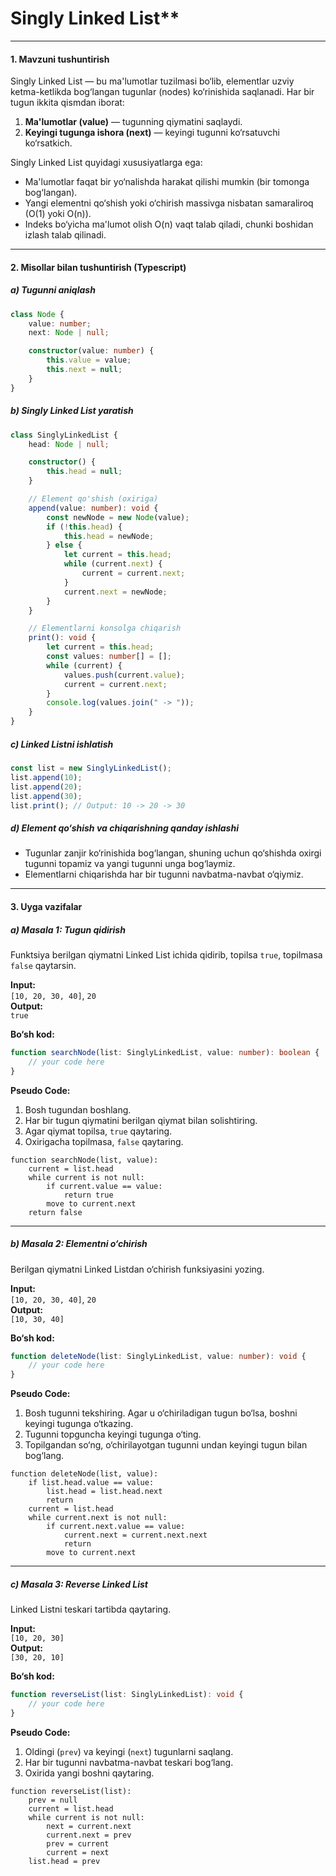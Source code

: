 # Singly Linked List**

---

#### **1. Mavzuni tushuntirish**

Singly Linked List — bu ma'lumotlar tuzilmasi bo‘lib, elementlar uzviy ketma-ketlikda bog‘langan tugunlar (nodes) ko‘rinishida saqlanadi. Har bir tugun ikkita qismdan iborat:
1. **Ma'lumotlar (value)** — tugunning qiymatini saqlaydi.
2. **Keyingi tugunga ishora (next)** — keyingi tugunni ko‘rsatuvchi ko‘rsatkich.

Singly Linked List quyidagi xususiyatlarga ega:
- Ma'lumotlar faqat bir yo‘nalishda harakat qilishi mumkin (bir tomonga bog‘langan).
- Yangi elementni qo‘shish yoki o‘chirish massivga nisbatan samaraliroq (O(1) yoki O(n)).
- Indeks bo‘yicha ma'lumot olish O(n) vaqt talab qiladi, chunki boshidan izlash talab qilinadi.

---

#### **2. Misollar bilan tushuntirish (Typescript)**

##### **a) Tugunni aniqlash**
```typescript
class Node {
    value: number;
    next: Node | null;

    constructor(value: number) {
        this.value = value;
        this.next = null;
    }
}
```

##### **b) Singly Linked List yaratish**
```typescript
class SinglyLinkedList {
    head: Node | null;

    constructor() {
        this.head = null;
    }

    // Element qo'shish (oxiriga)
    append(value: number): void {
        const newNode = new Node(value);
        if (!this.head) {
            this.head = newNode;
        } else {
            let current = this.head;
            while (current.next) {
                current = current.next;
            }
            current.next = newNode;
        }
    }

    // Elementlarni konsolga chiqarish
    print(): void {
        let current = this.head;
        const values: number[] = [];
        while (current) {
            values.push(current.value);
            current = current.next;
        }
        console.log(values.join(" -> "));
    }
}
```

##### **c) Linked Listni ishlatish**
```typescript
const list = new SinglyLinkedList();
list.append(10);
list.append(20);
list.append(30);
list.print(); // Output: 10 -> 20 -> 30
```

##### **d) Element qo‘shish va chiqarishning qanday ishlashi**  
- Tugunlar zanjir ko‘rinishida bog‘langan, shuning uchun qo‘shishda oxirgi tugunni topamiz va yangi tugunni unga bog‘laymiz.  
- Elementlarni chiqarishda har bir tugunni navbatma-navbat o‘qiymiz.

---

#### **3. Uyga vazifalar**

##### **a) Masala 1: Tugun qidirish**
Funktsiya berilgan qiymatni Linked List ichida qidirib, topilsa `true`, topilmasa `false` qaytarsin.  

**Input:**  
`[10, 20, 30, 40]`, `20`  
**Output:**  
`true`

**Bo‘sh kod:**
```typescript
function searchNode(list: SinglyLinkedList, value: number): boolean {
    // your code here
}
```

**Pseudo Code:**  
1. Bosh tugundan boshlang.  
2. Har bir tugun qiymatini berilgan qiymat bilan solishtiring.  
3. Agar qiymat topilsa, `true` qaytaring.  
4. Oxirigacha topilmasa, `false` qaytaring.

```pseudo
function searchNode(list, value):
    current = list.head
    while current is not null:
        if current.value == value:
            return true
        move to current.next
    return false
```

---

##### **b) Masala 2: Elementni o‘chirish**
Berilgan qiymatni Linked Listdan o‘chirish funksiyasini yozing.  

**Input:**  
`[10, 20, 30, 40]`, `20`  
**Output:**  
`[10, 30, 40]`

**Bo‘sh kod:**
```typescript
function deleteNode(list: SinglyLinkedList, value: number): void {
    // your code here
}
```

**Pseudo Code:**  
1. Bosh tugunni tekshiring. Agar u o‘chiriladigan tugun bo‘lsa, boshni keyingi tugunga o‘tkazing.  
2. Tugunni topguncha keyingi tugunga o‘ting.  
3. Topilgandan so‘ng, o‘chirilayotgan tugunni undan keyingi tugun bilan bog‘lang.  

```pseudo
function deleteNode(list, value):
    if list.head.value == value:
        list.head = list.head.next
        return
    current = list.head
    while current.next is not null:
        if current.next.value == value:
            current.next = current.next.next
            return
        move to current.next
```

---

##### **c) Masala 3: Reverse Linked List**
Linked Listni teskari tartibda qaytaring.  

**Input:**  
`[10, 20, 30]`  
**Output:**  
`[30, 20, 10]`

**Bo‘sh kod:**
```typescript
function reverseList(list: SinglyLinkedList): void {
    // your code here
}
```

**Pseudo Code:**  
1. Oldingi (`prev`) va keyingi (`next`) tugunlarni saqlang.  
2. Har bir tugunni navbatma-navbat teskari bog‘lang.  
3. Oxirida yangi boshni qaytaring.  

```pseudo
function reverseList(list):
    prev = null
    current = list.head
    while current is not null:
        next = current.next
        current.next = prev
        prev = current
        current = next
    list.head = prev
```